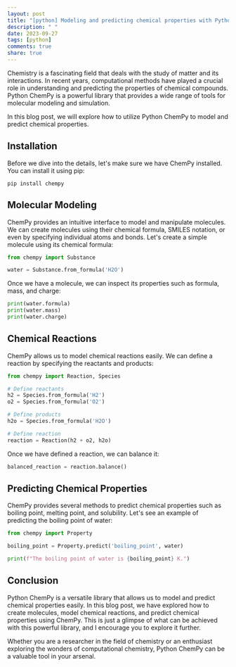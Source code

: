 ```yaml
---
layout: post
title: "[python] Modeling and predicting chemical properties with Python ChemPy"
description: " "
date: 2023-09-27
tags: [python]
comments: true
share: true
---
```


Chemistry is a fascinating field that deals with the study of matter and its interactions. In recent years, computational methods have played a crucial role in understanding and predicting the properties of chemical compounds. Python ChemPy is a powerful library that provides a wide range of tools for molecular modeling and simulation.

In this blog post, we will explore how to utilize Python ChemPy to model and predict chemical properties.

## Installation

Before we dive into the details, let's make sure we have ChemPy installed. You can install it using pip:

```
pip install chempy
```

## Molecular Modeling

ChemPy provides an intuitive interface to model and manipulate molecules. We can create molecules using their chemical formula, SMILES notation, or even by specifying individual atoms and bonds. Let's create a simple molecule using its chemical formula:

```python
from chempy import Substance

water = Substance.from_formula('H2O')
```

Once we have a molecule, we can inspect its properties such as formula, mass, and charge:

```python
print(water.formula)
print(water.mass)
print(water.charge)
```

## Chemical Reactions

ChemPy allows us to model chemical reactions easily. We can define a reaction by specifying the reactants and products:

```python
from chempy import Reaction, Species

# Define reactants
h2 = Species.from_formula('H2')
o2 = Species.from_formula('O2')

# Define products
h2o = Species.from_formula('H2O')

# Define reaction
reaction = Reaction(h2 + o2, h2o)
```

Once we have defined a reaction, we can balance it:

```python
balanced_reaction = reaction.balance()
```

## Predicting Chemical Properties

ChemPy provides several methods to predict chemical properties such as boiling point, melting point, and solubility. Let's see an example of predicting the boiling point of water:

```python
from chempy import Property

boiling_point = Property.predict('boiling_point', water)

print(f"The boiling point of water is {boiling_point} K.")
```

## Conclusion

Python ChemPy is a versatile library that allows us to model and predict chemical properties easily. In this blog post, we have explored how to create molecules, model chemical reactions, and predict chemical properties using ChemPy. This is just a glimpse of what can be achieved with this powerful library, and I encourage you to explore it further.

Whether you are a researcher in the field of chemistry or an enthusiast exploring the wonders of computational chemistry, Python ChemPy can be a valuable tool in your arsenal.